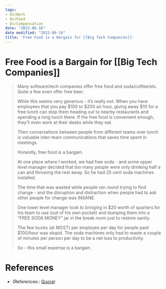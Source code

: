 ```yaml
---
tags:
- On/Work
- On/Food
- On/Compensation
date: "2022-06-16"
date modified: "2022-06-16"
title: 'Free Food is a Bargain for [[Big Tech Companies]]'
---
```


# Free Food is a Bargain for [[Big Tech Companies]]
> Many software/tech companies offer free food and soda/coffee/etc. Quite a few even offer free beer.
>
> While this seems very generous - it’s really not. When you have employees that you pay $100 to $200 an hour, giving away $10 for a free lunch can stop them heading out to nearby restaurants and spending a long lunch there. If the free food is convenient enough, they’ll even work at their desks while they eat.
>
> Then conversations between people from different teams over lunch is valuable inter-team communications that saves time spent in meetings.
>
> Honestly, free food is a bargain.
>
> At one place where I worked, we had free soda - and some upper level manager decided that too many people were only drinking half a can and throwing the rest away. So he had 25 cent soda machines installed.
>
> The time that was wasted while people ran round trying to find change - and the disruption and distraction when people had to ask other people for change was INSANE.
>
> One lower level manager took to bringing in $20 worth of quarters for his team to use (out of his own pocket) and dumping them into a “FREE SODA MONEY” jar in the break room just to restore sanity.
>
> The few bucks (at MOST) per employee per day for people paid $100/hour was stupid. The soda machines only had to waste a couple of minutes per person per day to be a net loss to productivity.
>
> So - this small expense is a bargain.

# References
- (References:: [Quora](https://www.quora.com/Why-is-the-food-at-Google-free-for-employees/answer/Steve-Baker-100))
